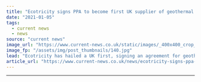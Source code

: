 ```yaml
---
title: "Ecotricity signs PPA to become first UK supplier of geothermal electricity"
date: "2021-01-05"
tags: 
  - current news
  - news
source: "current news"
image_url: "https://www.current-news.co.uk/static/images/_400x400_crop_center-center/United-Downs-geothermal-site-credit-Geothermal-Engineering.jpg"
image_fp: "/assets/img/post_thumbnails/140.jpg"
lead: "​Ecotricity has hailed a UK first, signing an agreement for geothermal power with Geothermal Engineering."
article_url: "https://www.current-news.co.uk/news/ecotricity-signs-ppa-to-become-first-uk-supplier-of-geothermal-electricity?utm_source=rss-feeds&utm_medium=rss&utm_campaign=rss"
---
```


---

